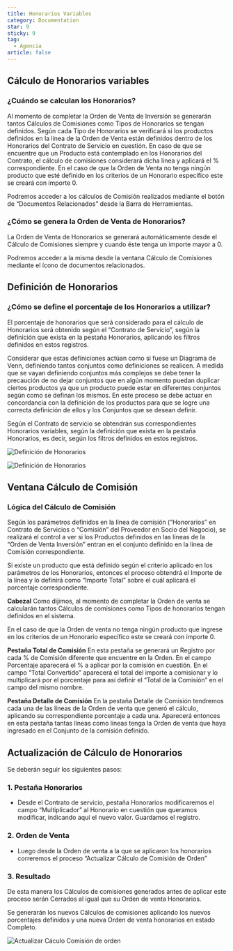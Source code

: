 ```yaml
---
title: Honorarios Variables
category: Documentation
star: 9
sticky: 9
tag: 
  - Agencia
article: false
---
```


## Cálculo de Honorarios variables

### ¿Cuándo se calculan los Honorarios?

Al momento de completar la Orden de Venta de Inversión se generarán tantos Cálculos de Comisiones como Tipos de Honorarios se tengan definidos. Según cada Tipo de Honorarios se verificará si los productos definidos en la línea de la Orden de Venta están definidos dentro de los Honorarios del Contrato de Servicio en cuestión. En caso de que se encuentre que un Producto está contemplado en los Honorarios del Contrato, el cálculo de comisiones considerará dicha línea y aplicará el % correspondiente. En el caso de que la Orden de Venta no tenga ningún producto que esté definido en los criterios de un Honorario específico este se creará con importe 0.

Podremos acceder a los cálculos de Comisión realizados mediante el botón de “Documentos Relacionados” desde la Barra de Herramientas.

### ¿Cómo se genera la Orden de Venta de Honorarios?

La Orden de Venta de Honorarios se generará automáticamente desde el Cálculo de Comisiones siempre y cuando éste tenga un importe mayor a 0.

Podremos acceder a la misma desde la ventana Cálculo de Comisiones mediante el ícono de documentos relacionados.

## Definición de Honorarios

### ¿Cómo se define el porcentaje de los Honorarios a utilizar?

El porcentaje de honorarios que será considerado para el cálculo de Honorarios será obtenido según el “Contrato de Servicio”, según la definición que exista en la pestaña Honorarios, aplicando los filtros definidos en estos registros.

Considerar que estas definiciones actúan como si fuese un Diagrama de Venn, definiendo tantos conjuntos como definiciones se realicen. A medida que se vayan definiendo conjuntos más complejos se debe tener la precaución de no dejar conjuntos que en algún momento puedan duplicar ciertos productos ya que un producto puede estar en diferentes conjuntos según como se definan los mismos. En este proceso se debe actuar en concordancia con la definición de los productos para que se logre una correcta definición de ellos y los Conjuntos que se desean definir. 

Según el Contrato de servicio se obtendrán sus correspondientes Honorarios variables, según la definición que exista en la pestaña Honorarios, es decir, según los filtros definidos en estos registros.

![Definición de Honorarios](/assets/img/docs/service-management/sem-agency3.png)

![Definición de Honorarios](/assets/img/docs/service-management/sem-agency13.png)

## Ventana Cálculo de Comisión

### Lógica del Cálculo de Comisión

Según los parámetros definidos en la línea de comisión (“Honorarios” en Contrato de Servicios o “Comisión” del Proveedor en Socio del Negocio), se realizará el control a ver si los Productos definidos en las líneas de la “Orden de Venta Inversión” entran en el conjunto definido en la línea de Comisión correspondiente. 

Si existe un producto que está definido según el criterio aplicado en los parámetros de los Honorarios, entonces el proceso obtendrá el Importe de la línea y lo definirá como “Importe Total” sobre el cuál aplicará el porcentaje correspondiente. 

**Cabezal**
Como dijimos, al momento de completar la Orden de venta se calcularán tantos Cálculos de comisiones como Tipos de honorarios tengan definidos en el sistema. 

En el caso de que la Orden de venta no tenga ningún producto que ingrese en los criterios de un Honorario específico este se creará con importe 0.

**Pestaña Total de Comisión**
En esta pestaña se generará un Registro por cada % de Comisión diferente que encuentre en la Orden. En el campo Porcentaje aparecerá el % a aplicar por la comisión en cuestión. En el campo “Total Convertido” aparecerá el total del importe a comisionar y lo multiplicará por el porcentaje para así definir el “Total de la Comisión” en el campo del mismo nombre.

**Pestaña Detalle de Comisión**
En la pestaña Detalle de Comisión tendremos cada una de las líneas de la Orden de venta que generó el cálculo, aplicando su correspondiente porcentaje a cada una. Aparecerá entonces en esta pestaña tantas líneas como líneas tenga la Orden de venta que haya ingresado en el Conjunto de la comisión definido.

## Actualización de Cálculo de Honorarios

Se deberán seguir los siguientes pasos:

### 1. Pestaña Honorarios

* Desde el Contrato de servicio, pestaña Honorarios modificaremos el campo “Multiplicador” al Honorario en cuestión que queramos modificar, indicando aquí el nuevo valor. Guardamos el registro.

### 2. Orden de Venta

* Luego desde la Orden de venta a la que se aplicaron los honorarios correremos el proceso “Actualizar Cálculo de Comisión de Orden”

### 3. Resultado

De esta manera los Cálculos de comisiones generados antes de aplicar este proceso serán Cerrados al igual que su Orden de venta Honorarios.

Se generarán los nuevos Cálculos de comisiones aplicando los nuevos porcentajes definidos y una nueva Orden de venta honorarios en estado Completo.

![Actualizar Cáculo Comisión de orden](/assets/img/docs/service-management/sem-agency6.png)
